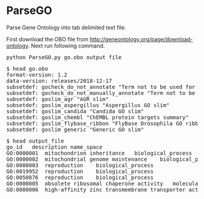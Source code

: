 # ParseGO
Parse Gene Ontology into tab delimited text file.

First download the OBO file from http://geneontology.org/page/download-ontology. Next run following command.

<pre>
python ParseGO.py go.obo output_file
</pre>
<pre>
$ head go.obo
format-version: 1.2
data-version: releases/2018-12-17
subsetdef: gocheck_do_not_annotate "Term not to be used for direct annotation"
subsetdef: gocheck_do_not_manually_annotate "Term not to be used for direct manual annotation"
subsetdef: goslim_agr "AGR slim"
subsetdef: goslim_aspergillus "Aspergillus GO slim"
subsetdef: goslim_candida "Candida GO slim"
subsetdef: goslim_chembl "ChEMBL protein targets summary"
subsetdef: goslim_flybase_ribbon "FlyBase Drosophila GO ribbon slim"
subsetdef: goslim_generic "Generic GO slim"
</pre>
<pre>
$ head output_file
go_id	description	name_space
GO:0000001	mitochondrion inheritance	biological_process
GO:0000002	mitochondrial genome maintenance	biological_process
GO:0000003	reproduction	biological_process
GO:0019952	reproduction	biological_process
GO:0050876	reproduction	biological_process
GO:0000005	obsolete ribosomal chaperone activity	molecular_function
GO:0000006	high-affinity zinc transmembrane transporter activity	molecular_function
</pre>

